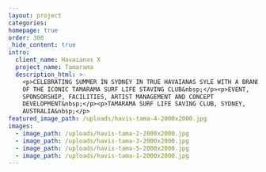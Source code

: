 ```yaml
---
layout: project
categories:
homepage: true
order: 300
_hide_content: true
intro:
  client_name: Havaianas X
  project_name: Tamarama
  description_html: >-
    <p>CELEBRATING SUMMER IN SYDNEY IN TRUE HAVAIANAS SYLE WITH A BRAND TAKEOVER
    OF THE ICONIC TAMARAMA SURF LIFE STAVING CLUB&nbsp;</p><p>EVENT,
    SPONSORSHIP, FACILITIES, ARTIST MANAGEMENT AND CONCEPT
    DEVELOPMENT&nbsp;</p><p>TAMARAMA SURF LIFE SAVING CLUB, SYDNEY,
    AUSTRALIA&nbsp;</p>
featured_image_path: /uploads/havis-tama-4-2000x2000.jpg
images:
  - image_path: /uploads/havis-tama-2-2000x2000.jpg
  - image_path: /uploads/havis-tama-3-2000x2000.jpg
  - image_path: /uploads/havis-tama-5-2000x2000.jpg
  - image_path: /uploads/havis-tama-1-2000x2000.jpg
---
```

